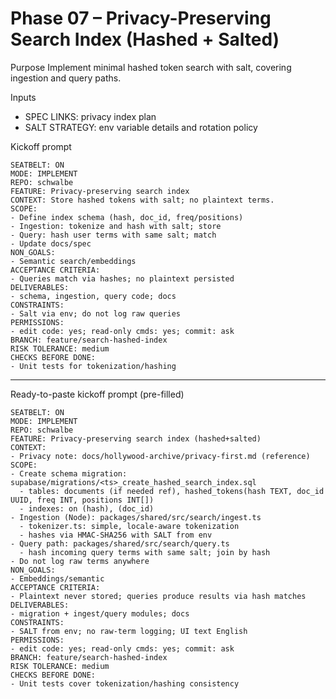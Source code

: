 # Phase 07 – Privacy-Preserving Search Index (Hashed + Salted)

Purpose
Implement minimal hashed token search with salt, covering ingestion and query paths.

Inputs
- SPEC LINKS: privacy index plan
- SALT STRATEGY: env variable details and rotation policy

Kickoff prompt
```
SEATBELT: ON
MODE: IMPLEMENT
REPO: schwalbe
FEATURE: Privacy-preserving search index
CONTEXT: Store hashed tokens with salt; no plaintext terms.
SCOPE:
- Define index schema (hash, doc_id, freq/positions)
- Ingestion: tokenize and hash with salt; store
- Query: hash user terms with same salt; match
- Update docs/spec
NON_GOALS:
- Semantic search/embeddings
ACCEPTANCE CRITERIA:
- Queries match via hashes; no plaintext persisted
DELIVERABLES:
- schema, ingestion, query code; docs
CONSTRAINTS:
- Salt via env; do not log raw queries
PERMISSIONS:
- edit code: yes; read-only cmds: yes; commit: ask
BRANCH: feature/search-hashed-index
RISK TOLERANCE: medium
CHECKS BEFORE DONE:
- Unit tests for tokenization/hashing
```

---

Ready-to-paste kickoff prompt (pre-filled)
```
SEATBELT: ON
MODE: IMPLEMENT
REPO: schwalbe
FEATURE: Privacy-preserving search index (hashed+salted)
CONTEXT:
- Privacy note: docs/hollywood-archive/privacy-first.md (reference)
SCOPE:
- Create schema migration: supabase/migrations/<ts>_create_hashed_search_index.sql
  - tables: documents (if needed ref), hashed_tokens(hash TEXT, doc_id UUID, freq INT, positions INT[])
  - indexes: on (hash), (doc_id)
- Ingestion (Node): packages/shared/src/search/ingest.ts
  - tokenizer.ts: simple, locale-aware tokenization
  - hashes via HMAC-SHA256 with SALT from env
- Query path: packages/shared/src/search/query.ts
  - hash incoming query terms with same salt; join by hash
- Do not log raw terms anywhere
NON_GOALS:
- Embeddings/semantic
ACCEPTANCE CRITERIA:
- Plaintext never stored; queries produce results via hash matches
DELIVERABLES:
- migration + ingest/query modules; docs
CONSTRAINTS:
- SALT from env; no raw-term logging; UI text English
PERMISSIONS:
- edit code: yes; read-only cmds: yes; commit: ask
BRANCH: feature/search-hashed-index
RISK TOLERANCE: medium
CHECKS BEFORE DONE:
- Unit tests cover tokenization/hashing consistency
```
